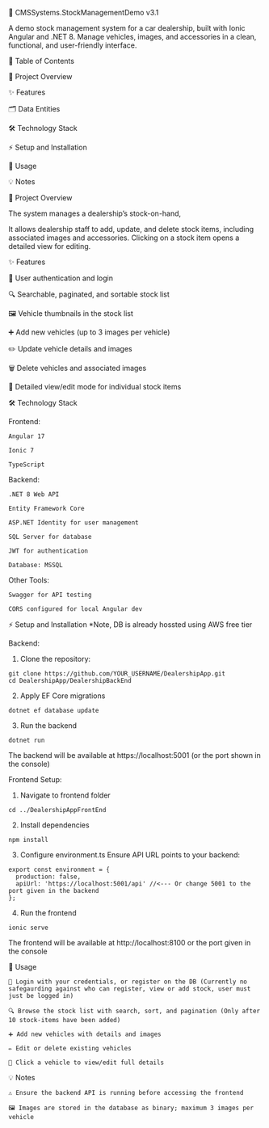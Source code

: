 🚗 CMSSystems.StockManagementDemo v3.1

A demo stock management system for a car dealership, built with Ionic Angular and .NET 8. Manage vehicles, images, and accessories in a clean, functional, and user-friendly interface.

📖 Table of Contents

  🚀 Project Overview

  ✨ Features

  🗂️ Data Entities

  🛠️ Technology Stack

  ⚡ Setup and Installation

  📝 Usage

  💡 Notes

🚀 Project Overview

  The system manages a dealership’s stock-on-hand,

  It allows dealership staff to add, update, and delete stock items, including associated images and accessories. Clicking on a stock item opens a detailed view for editing.

  
✨ Features

  🔐 User authentication and login
  
  🔍 Searchable, paginated, and sortable stock list
  
  🖼️ Vehicle thumbnails in the stock list
  
  ➕ Add new vehicles (up to 3 images per vehicle)
  
  ✏️ Update vehicle details and images
  
  🗑️ Delete vehicles and associated images
  
  📄 Detailed view/edit mode for individual stock items

🛠️ Technology Stack

  Frontend:

    Angular 17
    
    Ionic 7
    
    TypeScript
    
  Backend:
  
    .NET 8 Web API
    
    Entity Framework Core
    
    ASP.NET Identity for user management
    
    SQL Server for database
    
    JWT for authentication
      
    Database: MSSQL
  Other Tools:

    Swagger for API testing
    
    CORS configured for local Angular dev

⚡ Setup and Installation
 *Note, DB is already hossted using AWS free tier
 
 Backend:
  1. Clone the repository:
  
    git clone https://github.com/YOUR_USERNAME/DealershipApp.git
    cd DealershipApp/DealershipBackEnd
  
  2. Apply EF Core migrations

    dotnet ef database update


  3. Run the backend

    dotnet run


  The backend will be available at https://localhost:5001 (or the port shown in the console)
  
  Frontend Setup:
  
  1. Navigate to frontend folder

    cd ../DealershipAppFrontEnd


  2. Install dependencies

    npm install


  3. Configure environment.ts
  Ensure API URL points to your backend:

    export const environment = {
      production: false,
      apiUrl: 'https://localhost:5001/api' //<--- Or change 5001 to the port given in the backend
    };


  4. Run the frontend

    ionic serve


  The frontend will be available at http://localhost:8100 or the port given in the console
  
  

📝 Usage

    🔐 Login with your credentials, or register on the DB (Currently no safegaurding against who can register, view or add stock, user must just be logged in)
    
    🔍 Browse the stock list with search, sort, and pagination (Only after 10 stock-items have been added)
    
    ➕ Add new vehicles with details and images
    
    ✏️ Edit or delete existing vehicles
    
    📄 Click a vehicle to view/edit full details
  
💡 Notes
  
    ⚠️ Ensure the backend API is running before accessing the frontend
    
    🖼️ Images are stored in the database as binary; maximum 3 images per vehicle
